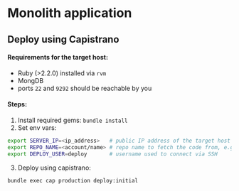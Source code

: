 # Monolith application

## Deploy using Capistrano

#### Requirements for the target host:
* Ruby (>2.2.0) installed via `rvm`
* MongDB
* ports `22` and `9292` should be reachable by you

#### Steps:
1. Install required gems:
`bundle install`
2. Set env vars:
```bash
export SERVER_IP=<ip_address>   # public IP address of the target host
export REPO_NAME=<account/name> # repo name to fetch the code from, e.g. Artemmkin/reddit
export DEPLOY_USER=deploy       # username used to connect via SSH
```
3. Deploy using capistrano:
```bash
bundle exec cap production deploy:initial
```


